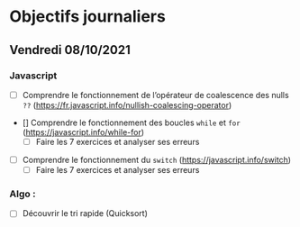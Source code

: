 # Objectifs journaliers

## Vendredi 08/10/2021

### Javascript

* [ ] Comprendre le fonctionnement de l’opérateur de coalescence des nulls `??` (https://fr.javascript.info/nullish-coalescing-operator)
* [] Comprendre le fonctionnement des boucles `while` et `for` (https://javascript.info/while-for)
    * [ ] Faire les 7 exercices et analyser ses erreurs
* [ ] Comprendre le fonctionnement du `switch` (https://javascript.info/switch)
    * [ ] Faire les 7 exercices et analyser ses erreurs

### Algo : 

* [ ] Découvrir le tri rapide (Quicksort)

